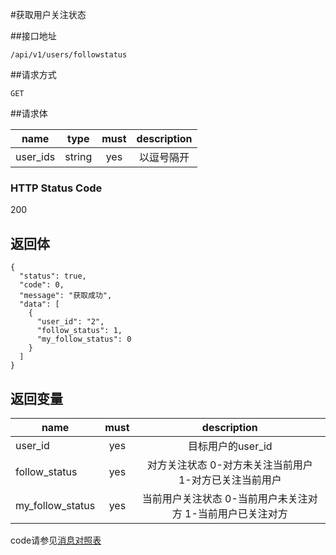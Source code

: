 #获取用户关注状态

##接口地址
```
/api/v1/users/followstatus
```

##请求方式
```
GET
```
##请求体

| name     | type     | must     | description |
|----------|:--------:|:--------:|:-----------:|
| user_ids | string   | yes      | 以逗号隔开  |

### HTTP Status Code

200

## 返回体
```
{
  "status": true,
  "code": 0,
  "message": "获取成功",
  "data": [
    {
      "user_id": "2",
      "follow_status": 1,
      "my_follow_status": 0
    }
  ]
}
```

## 返回变量
| name              | must     | description |
|-------------------|:--------:|:-----------:|
| user_id           | yes      | 目标用户的user_id |
| follow_status     | yes      | 对方关注状态  0-对方未关注当前用户 1-对方已关注当前用户|
| my_follow_status  | yes      | 当前用户关注状态  0-当前用户未关注对方 1-当前用户已关注对方|
code请参见[消息对照表](消息对照表.md)